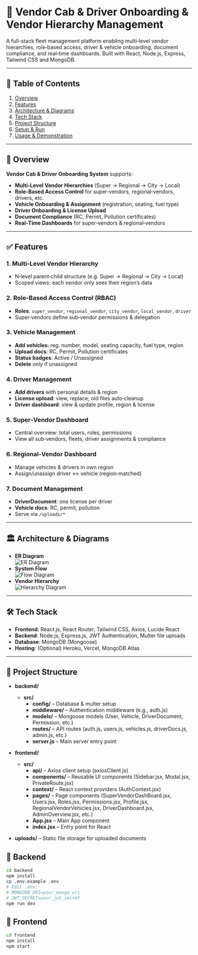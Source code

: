 # 🚕 Vendor Cab & Driver Onboarding & Vendor Hierarchy Management

A full-stack fleet management platform enabling multi‑level vendor hierarchies, role‑based access, driver & vehicle onboarding, document compliance, and real‑time dashboards. Built with React, Node.js, Express, Tailwind CSS and MongoDB.

---

## 📖 Table of Contents

1. [Overview](#overview)  
2. [Features](#features)  
3. [Architecture & Diagrams](#architecture--diagrams)  
4. [Tech Stack](#tech-stack)  
5. [Project Structure](#project-structure)  
6. [Setup & Run](#setup--run)  
7. [Usage & Demonstration](#usage--demonstration)  


---

## 🌟 Overview

**Vendor Cab & Driver Onboarding System** supports:

- **Multi‑Level Vendor Hierarchies** (Super → Regional → City → Local)  
- **Role‑Based Access Control** for super‑vendors, regional‑vendors, drivers, etc.  
- **Vehicle Onboarding & Assignment** (registration, seating, fuel type)  
- **Driver Onboarding & License Upload**  
- **Document Compliance** (RC, Permit, Pollution certificates)  
- **Real‑Time Dashboards** for super‑vendors & regional‑vendors  

---

## ✅ Features

### 1. Multi‑Level Vendor Hierarchy
- N‑level parent‑child structure (e.g. Super → Regional → City → Local)  
- Scoped views: each vendor only sees their region’s data  

### 2. Role‑Based Access Control (RBAC)
- **Roles**: `super_vendor`, `regional_vendor`, `city_vendor`, `local_vendor`, `driver`  
- Super‑vendors define sub‑vendor permissions & delegation  

### 3. Vehicle Management
- **Add vehicles**: reg. number, model, seating capacity, fuel type, region  
- **Upload docs**: RC, Permit, Pollution certificates  
- **Status badges**: Active / Unassigned  
- **Delete** only if unassigned  

### 4. Driver Management
- **Add drivers** with personal details & region  
- **License upload**: view, replace; old files auto‑cleanup  
- **Driver dashboard**: view & update profile, region & license  

### 5. Super‑Vendor Dashboard
- Central overview: total users, roles, permissions  
- View all sub‑vendors, fleets, driver assignments & compliance  

### 6. Regional‑Vendor Dashboard
- Manage vehicles & drivers in own region  
- Assign/unassign driver ↔ vehicle (region‑matched)  

### 7. Document Management
- **DriverDocument**: one license per driver  
- **Vehicle docs**: RC, permit, pollution  
- Serve via `/uploads/*`  

---

## 🏛️ Architecture & Diagrams

- **ER Diagram**  
  ![ER Diagram](./ER_Diagram.png)
- **System Flow**  
  ![Flow Diagram](./Flow%20Diagram.png)
- **Vendor Hierarchy**  
  ![Hierarchy Diagram](./Hierarchy_Diagram.png)

---

## 🛠️ Tech Stack

- **Frontend**: React.js, React Router, Tailwind CSS, Axios, Lucide React  
- **Backend**: Node.js, Express.js, JWT Authentication, Multer file uploads  
- **Database**: MongoDB (Mongoose)  
- **Hosting**: (Optional) Heroku, Vercel, MongoDB Atlas  

---

## 📂 Project Structure

- **backend/**
  - **src/**
    - **config/** – Database & multer setup
    - **middleware/** – Authentication middleware (e.g., auth.js)
    - **models/** – Mongoose models (User, Vehicle, DriverDocument, Permission, etc.)
    - **routes/** – API routes (auth.js, users.js, vehicles.js, driverDocs.js, admin.js, etc.)
    - **server.js** – Main server entry point

- **frontend/**
  - **src/**
    - **api/** – Axios client setup (axiosClient.js)
    - **components/** – Reusable UI components (Sidebar.jsx, Modal.jsx, PrivateRoute.jsx)
    - **context/** – React context providers (AuthContext.jsx)
    - **pages/** – Page components (SuperVendorDashBoard.jsx, Users.jsx, Roles.jsx, Permissions.jsx, Profile.jsx, RegionalVendorVehicles.jsx, DriverDashboard.jsx, AdminOverview.jsx, etc.)
    - **App.jsx** – Main App component
    - **index.jsx** – Entry point for React

- **uploads/** – Static file storage for uploaded documents




## 📂 Backend
```bash
cd backend
npm install
cp .env.example .env
# Edit .env:
# MONGODB_URI=your_mongo_uri
# JWT_SECRET=your_jwt_secret
npm run dev
```
## 📂 Frontend

```bash
cd frontend
npm install
npm start
```





